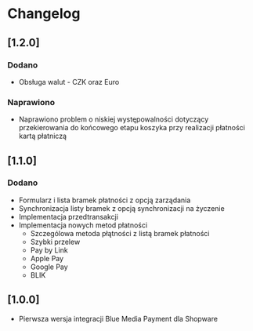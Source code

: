# Changelog

## [1.2.0]

### Dodano

- Obsługa walut - CZK oraz Euro

### Naprawiono

- Naprawiono problem o niskiej występowalności dotyczący przekierowania do końcowego etapu koszyka przy realizacji płatności kartą płatniczą

## [1.1.0]

### Dodano
 
- Formularz i lista bramek płatności z opcją zarządania
- Synchronizacja listy bramek z opcją synchronizacji na życzenie
- Implementacja przedtransakcji
- Implementacja nowych metod płatności
  - Szczególowa metoda płątności z listą bramek płatności
  - Szybki przelew
  - Pay by Link
  - Apple Pay
  - Google Pay
  - BLIK

## [1.0.0]

- Pierwsza wersja integracji Blue Media Payment dla Shopware
